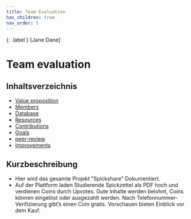 ```yaml
---
title: Team Evaluation
has_children: true
nav_order: 5
---
```


{: .label }
[Jane Dane]

# Team evaluation
## Inhaltsverzeichnis
- [Value proposition](value-proposition.md)
- [Members](members.md)
- [Database](db.md)
- [Resources](resources.md)
- [Contributions](contributions.md)
- [Goals](goals.md)
- [peer-review](peer-review.md)
- [Improvements](Improvements.md)





## Kurzbeschreibung
- Hier wird das gesamte Projekt "Spickshare" Dokumentiert.
- Auf der Plattform laden Studierende Spickzettel als PDF hoch und verdienen Coins durch Upvotes. Gute Inhalte werden belohnt, Coins können eingelöst oder ausgezahlt werden. Nach Telefonnummer-Verifizierung gibt’s einen Coin gratis. Vorschauen bieten Einblick vor dem Kauf.
